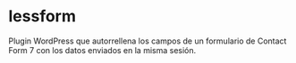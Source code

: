 # lessform
Plugin WordPress que autorrellena los campos de un formulario de Contact Form 7 con los datos enviados en la misma sesión.
